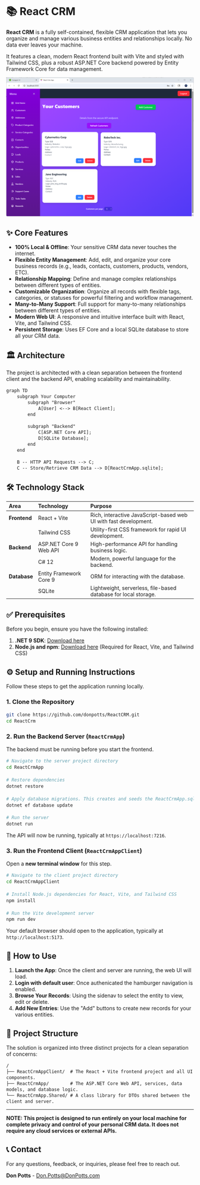 # 📚 React CRM

**React CRM** is a fully self-contained, flexible CRM application that lets you organize and manage various business entities and relationships locally. No data ever leaves your machine.

It features a clean, modern React frontend built with Vite and styled with Tailwind CSS, plus a robust ASP.NET Core backend powered by Entity Framework Core for data management.

![React CRM Logo](./ReactCrmApp/Assets/ReactCrm.png)

## ✨ Core Features

*   **100% Local & Offline**: Your sensitive CRM data never touches the internet.
*   **Flexible Entity Management**: Add, edit, and organize your core business records (e.g., leads, contacts, customers, products, vendors, ETC).
*   **Relationship Mapping**: Define and manage complex relationships between different types of entities.
*   **Customizable Organization**: Organize all records with flexible tags, categories, or statuses for powerful filtering and workflow management.
*   **Many-to-Many Support**: Full support for many-to-many relationships between different types of entities.
*   **Modern Web UI**: A responsive and intuitive interface built with React, Vite, and Tailwind CSS.
*   **Persistent Storage**: Uses EF Core and a local SQLite database to store all your CRM data.

## 🏛️ Architecture

The project is architected with a clean separation between the frontend client and the backend API, enabling scalability and maintainability.

```mermaid
graph TD
    subgraph Your Computer
        subgraph "Browser"
            A[User] <--> B[React Client];
        end

        subgraph "Backend"
            C[ASP.NET Core API];
            D[SQLite Database];
        end
    end

    B -- HTTP API Requests --> C;
    C -- Store/Retrieve CRM Data --> D[ReactCrmApp.sqlite];
```

## 🛠️ Technology Stack

| Area       | Technology              | Purpose                                                      |
| :--------- | :---------------------- | :----------------------------------------------------------- |
| **Frontend** | React + Vite            | Rich, interactive JavaScript-based web UI with fast development. |
|            | Tailwind CSS            | Utility-first CSS framework for rapid UI development.        |
| **Backend**  | ASP.NET Core 9 Web API  | High-performance API for handling business logic.            |
|            | C# 12                   | Modern, powerful language for the backend.                   |
| **Database** | Entity Framework Core 9 | ORM for interacting with the database.                       |
|            | SQLite                  | Lightweight, serverless, file-based database for local storage. |

## ✅ Prerequisites

Before you begin, ensure you have the following installed:

1.  **.NET 9 SDK**: [Download here](https://dotnet.microsoft.com/download/dotnet/9.0)
2.  **Node.js and npm**: [Download here](https://nodejs.org/) (Required for React, Vite, and Tailwind CSS)

## ⚙️ Setup and Running Instructions

Follow these steps to get the application running locally.

### 1. Clone the Repository

```bash
git clone https://github.com/donpotts/ReactCRM.git
cd ReactCrm
```

### 2. Run the Backend Server (`ReactCrmApp`)

The backend must be running before you start the frontend.

```bash
# Navigate to the server project directory
cd ReactCrmApp

# Restore dependencies
dotnet restore

# Apply database migrations. This creates and seeds the ReactCrmApp.sqlite file.
dotnet ef database update

# Run the server
dotnet run
```

The API will now be running, typically at `https://localhost:7216`.

### 3. Run the Frontend Client (`ReactCrmAppClient`)

Open a **new terminal window** for this step.

```bash
# Navigate to the client project directory
cd ReactCrmAppClient

# Install Node.js dependencies for React, Vite, and Tailwind CSS
npm install

# Run the Vite development server
npm run dev
```

Your default browser should open to the application, typically at `http://localhost:5173`.

## 📖 How to Use

1.  **Launch the App**: Once the client and server are running, the web UI will load.
2.  **Login with default user**: Once authenicated the hamburger navigation is enabled.
3.  **Browse Your Records**: Using the sidenav to select the entity to view, edit or delete.
4.  **Add New Entries**: Use the "Add" buttons to create new records for your various entities.

## 📂 Project Structure

The solution is organized into three distinct projects for a clean separation of concerns:

```
/
├── ReactCrmAppClient/  # The React + Vite frontend project and all UI components.
├── ReactCrmApp/        # The ASP.NET Core Web API, services, data models, and database logic.
└── ReactCrmApp.Shared/ # A class library for DTOs shared between the client and server.
```

---

**NOTE: This project is designed to run entirely on your local machine for complete privacy and control of your personal CRM data. It does not require any cloud services or external APIs.**

## 📞 Contact

For any questions, feedback, or inquiries, please feel free to reach out.

**Don Potts** - [Don.Potts@DonPotts.com](mailto:Don.Potts@DonPotts.com)